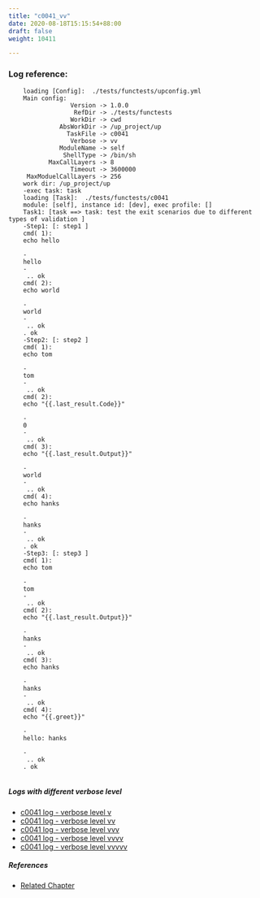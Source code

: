 ```yaml
---
title: "c0041_vv"
date: 2020-08-18T15:15:54+88:00
draft: false
weight: 10411

---
```


### Log reference: <no value>

```
    loading [Config]:  ./tests/functests/upconfig.yml
    Main config:
                 Version -> 1.0.0
                  RefDir -> ./tests/functests
                 WorkDir -> cwd
              AbsWorkDir -> /up_project/up
                TaskFile -> c0041
                 Verbose -> vv
              ModuleName -> self
               ShellType -> /bin/sh
           MaxCallLayers -> 8
                 Timeout -> 3600000
     MaxModuelCallLayers -> 256
    work dir: /up_project/up
    -exec task: task
    loading [Task]:  ./tests/functests/c0041
    module: [self], instance id: [dev], exec profile: []
    Task1: [task ==> task: test the exit scenarios due to different types of validation ]
    -Step1: [: step1 ]
    cmd( 1):
    echo hello
    
    -
    hello
    -
     .. ok
    cmd( 2):
    echo world
    
    -
    world
    -
     .. ok
    . ok
    -Step2: [: step2 ]
    cmd( 1):
    echo tom
    
    -
    tom
    -
     .. ok
    cmd( 2):
    echo "{{.last_result.Code}}"
    
    -
    0
    -
     .. ok
    cmd( 3):
    echo "{{.last_result.Output}}"
    
    -
    world
    -
     .. ok
    cmd( 4):
    echo hanks
    
    -
    hanks
    -
     .. ok
    . ok
    -Step3: [: step3 ]
    cmd( 1):
    echo tom
    
    -
    tom
    -
     .. ok
    cmd( 2):
    echo "{{.last_result.Output}}"
    
    -
    hanks
    -
     .. ok
    cmd( 3):
    echo hanks
    
    -
    hanks
    -
     .. ok
    cmd( 4):
    echo "{{.greet}}"
    
    -
    hello: hanks
    
    -
     .. ok
    . ok
    
```

##### Logs with different verbose level
* [c0041 log - verbose level v](../../logs/c0041_v)
* [c0041 log - verbose level vv](../../logs/c0041_vv)
* [c0041 log - verbose level vvv](../../logs/c0041_vvv)
* [c0041 log - verbose level vvvv](../../logs/c0041_vvvv)
* [c0041 log - verbose level vvvvv](../../logs/c0041_vvvvv)

##### References
* [Related Chapter](../../shell-func/c0041)
